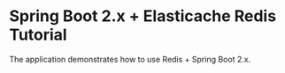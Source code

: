 # Spring Boot 2.x + Elasticache Redis Tutorial

The application demonstrates how to use Redis + Spring Boot 2.x.